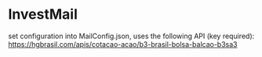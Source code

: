 # InvestMail

set configuration into MailConfig.json, uses the following API (key required): https://hgbrasil.com/apis/cotacao-acao/b3-brasil-bolsa-balcao-b3sa3
